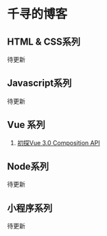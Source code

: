 # 千寻的博客


## HTML & CSS系列
待更新

## Javascript系列
待更新

## Vue 系列
1. [初探Vue 3.0 Composition API](https://github.com/NvanYu/Blog/issues/1)

## Node系列
待更新

## 小程序系列
待更新
